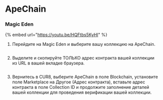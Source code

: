 # ApeChain

### Magic Eden

{% embed url="https://youtu.be/HQFtbs5KyHI" %}

1. Перейдите на Magic Eden и выберите вашу коллекцию на ApeChain.

<figure><img src="../../.gitbook/assets/Screenshot 2025-01-31 at 12.03.23.png" alt=""><figcaption></figcaption></figure>

2. Выделите и скопируйте ТОЛЬКО адрес контракта вашей коллекции из URL в вашей вкладке браузера.

<figure><img src="../../.gitbook/assets/Screenshot 2025-01-31 at 12.05.50.png" alt=""><figcaption></figcaption></figure>

3. Вернитесь в CUR8, выберите ApeChain в поле Blockchain, установите поле Marketplace на Другое (Адрес контракта), вставьте адрес контракта в поле Collection ID и продолжите заполнение деталей вашей коллекции для проведения верификации вашей коллекции.

<figure><img src="../../.gitbook/assets/Screenshot 2025-01-31 at 12.42.23.png" alt=""><figcaption></figcaption></figure>
